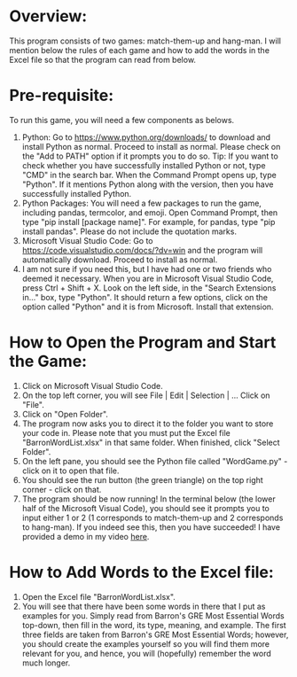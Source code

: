 # Overview:
This program consists of two games: match-them-up and hang-man. I will mention below the rules of each game and how to add the words in the Excel file so that the program can read from below.

# Pre-requisite:
To run this game, you will need a few components as belows.
1. Python: Go to https://www.python.org/downloads/ to download and install Python as normal. Proceed to install as normal. Please check on the "Add to PATH" option if it prompts you to do so. Tip: If you want to check whether you have successfully installed Python or not, type "CMD" in the search bar. When the Command Prompt opens up, type "Python". If it mentions Python along with the version, then you have successfully installed Python.
2. Python Packages: You will need a few packages to run the game, including pandas, termcolor, and emoji. Open Command Prompt, then type "pip install [package name]". For example, for pandas, type "pip install pandas". Please do not include the quotation marks.
3. Microsoft Visual Studio Code: Go to https://code.visualstudio.com/docs/?dv=win and the program will automatically download. Proceed to install as normal.
4. I am not sure if you need this, but I have had one or two friends who deemed it necessary. When you are in Microsoft Visual Studio Code, press Ctrl + Shift + X. Look on the left side, in the "Search Extensions in..." box, type "Python". It should return a few options, click on the option called "Python" and it is from Microsoft. Install that extension.

# How to Open the Program and Start the Game:
1. Click on Microsoft Visual Studio Code.
2. On the top left corner, you will see File | Edit | Selection | ... Click on "File".
3. Click on "Open Folder".
4. The program now asks you to direct it to the folder you want to store your code in. Please note that you must put the Excel file "BarronWordList.xlsx" in that same folder. When finished, click "Select Folder".
5. On the left pane, you should see the Python file called "WordGame.py" - click on it to open that file.
6. You should see the run button (the green triangle) on the top right corner - click on that.
7. The program should be now running! In the terminal below (the lower half of the Microsoft Visual Code), you should see it prompts you to input either 1 or 2 (1 corresponds to match-them-up and 2 corresponds to hang-man). If you indeed see this, then you have succeeded! I have provided a demo in my video [here](https://www.youtube.com/watch?v=CrS0TyLsRDA&t=1s).

# How to Add Words to the Excel file:
1. Open the Excel file "BarronWordList.xlsx".
2. You will see that there have been some words in there that I put as examples for you. Simply read from Barron's GRE Most Essential Words top-down, then fill in the word, its type, meaning, and example. The first three fields are taken from Barron's GRE Most Essential Words; however, you should create the examples yourself so you will find them more relevant for you, and hence, you will (hopefully) remember the word much longer.
